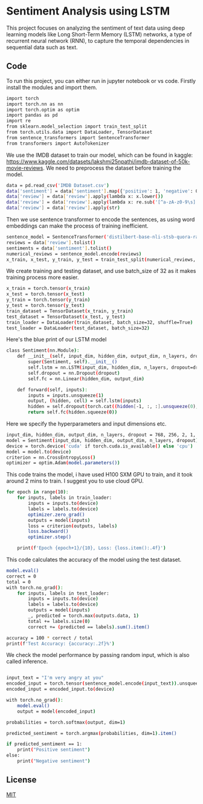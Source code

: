 # Sentiment Analysis using LSTM

This project focuses on analyzing the sentiment of text data using deep learning models like Long Short-Term Memory (LSTM) networks, a type of recurrent neural network (RNN), to capture the temporal dependencies in sequential data such as text.


## Code

To run this project, you can either run in jupyter notebook or vs code. Firstly install the modules and import them.

```bash
import torch
import torch.nn as nn
import torch.optim as optim
import pandas as pd
import re
from sklearn.model_selection import train_test_split
from torch.utils.data import DataLoader, TensorDataset
from sentence_transformers import SentenceTransformer
from transformers import AutoTokenizer
```
We use the IMDB dataset to train our model, which can be found in kaggle: https://www.kaggle.com/datasets/lakshmi25npathi/imdb-dataset-of-50k-movie-reviews. We need to preprocess the dataset before training the model.
```bash
data = pd.read_csv('IMDB Dataset.csv')
data['sentiment'] = data['sentiment'].map({'positive': 1, 'negative': 0})
data['review'] = data['review'].apply(lambda x: x.lower())
data['review'] = data['review'].apply(lambda x: re.sub('[^a-zA-z0-9\s]','',x))
data['review'] = data['review'].apply(str)
```
Then we use sentence transformer to encode the sentences, as using word embeddings can make the process of training inefficient.
```bash
sentence_model = SentenceTransformer('distilbert-base-nli-stsb-quora-ranking')
reviews = data['review'].tolist()
sentiments = data['sentiment'].tolist()
numerical_reviews = sentence_model.encode(reviews)
x_train, x_test, y_train, y_test = train_test_split(numerical_reviews, sentiments, test_size=0.2, random_state=42)

```
We create training and testing dataset, and use batch_size of 32 as it makes training process more easier.
```bash
x_train = torch.tensor(x_train)
x_test = torch.tensor(x_test)
y_train = torch.tensor(y_train)
y_test = torch.tensor(y_test)
train_dataset = TensorDataset(x_train, y_train)
test_dataset = TensorDataset(x_test, y_test)
train_loader = DataLoader(train_dataset, batch_size=32, shuffle=True)
test_loader = DataLoader(test_dataset, batch_size=32)
```
Here's the blue print of our LSTM model
```bash
class Sentiment(nn.Module):
    def __init__(self, input_dim, hidden_dim, output_dim, n_layers, dropout=0.5):
        super(Sentiment, self).__init__()
        self.lstm = nn.LSTM(input_dim, hidden_dim, n_layers, dropout=dropout, batch_first=True)
        self.dropout = nn.Dropout(dropout)
        self.fc = nn.Linear(hidden_dim, output_dim)

    def forward(self, inputs):
        inputs = inputs.unsqueeze(1)
        output, (hidden, cell) = self.lstm(inputs)
        hidden = self.dropout(torch.cat((hidden[-1, :, :].unsqueeze(0),), dim=1))
        return self.fc(hidden.squeeze(0))
```
Here we specify the hyperparameters and input dimensions etc.
```bash
input_dim, hidden_dim, output_dim, n_layers, dropout = 768, 256, 2, 1, 0.5
model = Sentiment(input_dim, hidden_dim, output_dim, n_layers, dropout)
device = torch.device('cuda' if torch.cuda.is_available() else 'cpu')
model = model.to(device)
criterion = nn.CrossEntropyLoss()
optimizer = optim.Adam(model.parameters())
```
This code trains the model, i have used H100 SXM GPU to train, and it took around 2 mins to train. I suggest you to use cloud GPU.
```bash
for epoch in range(10):
    for inputs, labels in train_loader:
        inputs = inputs.to(device)
        labels = labels.to(device)
        optimizer.zero_grad()
        outputs = model(inputs)
        loss = criterion(outputs, labels)
        loss.backward()
        optimizer.step()

    print(f'Epoch {epoch+1}/{10}, Loss: {loss.item():.4f}')
```
This code calculates the accuracy of the model using the test dataset.
```bash
model.eval()
correct = 0
total = 0
with torch.no_grad():
    for inputs, labels in test_loader:
        inputs = inputs.to(device)
        labels = labels.to(device)
        outputs = model(inputs)
        _, predicted = torch.max(outputs.data, 1)
        total += labels.size(0)
        correct += (predicted == labels).sum().item()

accuracy = 100 * correct / total
print(f'Test Accuracy: {accuracy:.2f}%')
```
We check the model performance by passing random input, which is also called inference.
```bash

input_text = "I'm very angry at you"
encoded_input = torch.tensor(sentence_model.encode(input_text)).unsqueeze(0)  
encoded_input = encoded_input.to(device)  

with torch.no_grad():  
    model.eval()  
    output = model(encoded_input)  

probabilities = torch.softmax(output, dim=1)

predicted_sentiment = torch.argmax(probabilities, dim=1).item()

if predicted_sentiment == 1:
    print("Positive sentiment")
else:
    print("Negative sentiment")
```
## License

[MIT](https://choosealicense.com/licenses/mit/)


